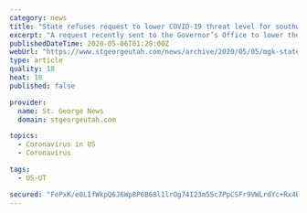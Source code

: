 ```yaml
---
category: news
title: "State refuses request to lower COVID-19 threat level for southwest Utah; 1 new death in Washington County"
excerpt: "A request recently sent to the Governor’s Office to lower the coronavirus threat level from orange to yellow for Washington County and the surrounding area received a “no” from the Utah Health Department Monday."
publishedDateTime: 2020-05-06T01:28:00Z
webUrl: "https://www.stgeorgeutah.com/news/archive/2020/05/05/mgk-state-refuses-request-to-lower-covid-19-threat-level-for-southwest-utah-1-new-death-in-washington-county/"
type: article
quality: 18
heat: 18
published: false

provider:
  name: St. George News
  domain: stgeorgeutah.com

topics:
  - Coronavirus in US
  - Coronavirus

tags:
  - US-UT

secured: "FePxK/e0LIfWkpQ6J6Wp8P6B68l1lrOg74I23m5Sc7PpCSFr9VWLrdYc+Rx4bfT3TlN25xbryQorY870xz04SymMi2Bu2xqzJuiXTVNufX/7QcDo16M6zKj2YFGrFOG1+/xYPS7XzUkSACAiUCNhzXL3c5BENyE2DJQ3qo4jE8uhz5meixj9sFhSk/z72Ra46bDdveczDRaOOYIoDP2C01BqsyJdETQsK+QNoAH8K52qM2fYBqCnAd3MjcW5IDlxdX5H/33b/AkSGWA5PxN7tgEXVZ/r8dfx3cR75Mx5HrSp7fJb4z5KmpnW8Ksf29h1hWDKzzbZKbZfW8L3BKwKoM6wftoUysrX2pYpiINTXv0DnfN+pesJ3S1BIosaQYmBm/sE3X21alZKvMLi0RzE6nfbogytlwyQzEGMHKxwK8roNcj6D2iIL1j3k3ywTZeaJjbBYG0hUJnmP9GZgpggh54L/z+tqW2enzGrkr/0kNQ=;yyBIQHe9gCik+my205adxA=="
---
```


